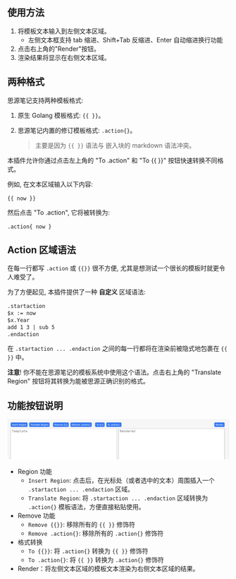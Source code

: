 ## 使用方法

1. 将模板文本输入到左侧文本区域。
   - 左侧文本框支持 tab 缩进、Shift+Tab 反缩进、Enter 自动缩进换行功能
2. 点击右上角的"Render"按钮。
3. 渲染结果将显示在右侧文本区域。

## 两种格式

思源笔记支持两种模板格式:

1. 原生 Golang 模板格式: `{{ }}`。
2. 思源笔记内置的修订模板格式: `.action{}`。

    > 主要是因为 `{{ }}` 语法与 嵌入块的 markdown 语法冲突。

本插件允许你通过点击左上角的 "To .action" 和 "To {{ }}" 按钮快速转换不同格式。

例如, 在文本区域输入以下内容:

```code
{{ now }}
```

然后点击 "To .action", 它将被转换为:

```code
.action{ now }
```

## Action 区域语法

在每一行都写 `.action` 或 `{{}}` 很不方便, 尤其是想测试一个很长的模板时就更令人难受了。

为了方便起见, 本插件提供了一种 **自定义** 区域语法:

```code
.startaction
$x := now
$x.Year
add 1 3 | sub 5
.endaction
```

在 `.startaction ... .endaction` 之间的每一行都将在渲染前被隐式地包裹在 `{{ }}` 中。

**注意**! 你不能在思源笔记的模板系统中使用这个语法。点击右上角的 "Translate Region" 按钮将其转换为能被思源正确识别的格式。

## 功能按钮说明

![](asset/buttons.png)

- Region 功能
  - `Insert Region`: 点击后，在光标处（或者选中的文本）周围插入一个 `.startaction ... .endaction` 区域。
  - `Translate Region`: 将 `.startaction ... .endaction` 区域转换为 `.action{}` 模板语法，方便直接粘贴使用。
- Remove 功能
  - `Remove {{}}`: 移除所有的 `{{ }}` 修饰符
  - `Remove .action{}`: 移除所有的 `.action{}` 修饰符
- 格式转换
  - `To {{}}`: 将 `.action{}` 转换为 `{{ }}` 修饰符
  - `To .action{}`: 将 `{{ }}` 转换为 `.action{}` 修饰符
- Render：将左侧文本区域的模板文本渲染为右侧文本区域的结果。
